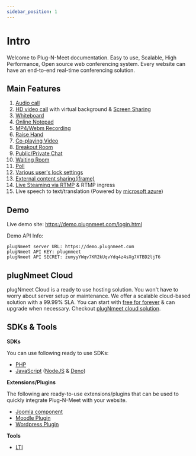 ```yaml
---
sidebar_position: 1
---
```


# Intro

Welcome to Plug-N-Meet documentation. Easy to use, Scalable, High Performance, Open source web conferencing system. Every website can have an end-to-end real-time conferencing solution.

## Main Features

1. [Audio call](https://www.plugnmeet.org/docs/user-guide/moderator#2-audio)
2. [HD video call](https://www.plugnmeet.org/docs/user-guide/moderator#3-video) with virtual background & [Screen Sharing](https://www.plugnmeet.org/docs/user-guide/moderator#4-share-screen)
3. [Whiteboard](https://www.plugnmeet.org/docs/user-guide/moderator#5-whiteboard)
4. [Online Notepad](https://www.plugnmeet.org/docs/user-guide/moderator#6-share-notepad)
5. [MP4/Webm Recording](https://www.plugnmeet.org/docs/user-guide/moderator#18-record-the-meeting)
6. [Raise Hand](https://www.plugnmeet.org/docs/user-guide/moderator#8-raise-your-hand)
7. [Co-playing Video](https://www.plugnmeet.org/docs/user-guide/moderator#9-share-videos)
8. [Breakout Room](https://www.plugnmeet.org/docs/user-guide/moderator#10-breakout-room)
9. [Public/Private Chat](https://www.plugnmeet.org/docs/user-guide/moderator#10-breakout-room)
10. [Waiting Room](https://www.plugnmeet.org/docs/user-guide/moderator#13-waiting-room)
11. [Poll](https://www.plugnmeet.org/docs/user-guide/moderator#14-poll)
12. [Various user's lock settings](https://www.plugnmeet.org/docs/user-guide/moderator#15-room-lock-features)
13. [External content sharing(iframe)](http://www.plugnmeet.org/docs/user-guide/moderator#19-external-content-sharing-iframe)
14. [Live Steaming via RTMP](https://www.plugnmeet.org/docs/user-guide/moderator#7-rtmp) & RTMP ingress
15. Live speech to text/translation (Powered by [microsoft azure](https://learn.microsoft.com/en-us/azure/cognitive-services/speech-service/get-started-text-to-speech?pivots=programming-language-go&tabs=linux%2Cterminal#prerequisites))

## Demo

Live demo site: https://demo.plugnmeet.com/login.html

Demo API Info:

```
plugNmeet server URL: https://demo.plugnmeet.com
plugNmeet API KEY: plugnmeet
plugNmeet API SECRET: zumyyYWqv7KR2kUqvYdq4z4sXg7XTBD2ljT6
```

## plugNmeet Cloud

plugNmeet Cloud is a ready to use hosting solution. You won't have to worry about server setup or maintenance. We offer a scalable cloud-based solution with a 99.99% SLA. You can start with [free for forever](https://www.plugnmeet.cloud/pricing) & can upgrade when necessary. Checkout [plugNmeet cloud solution](https://www.plugnmeet.cloud).

## SDKs & Tools

**SDKs**

You can use following ready to use SDKs:

- [PHP](https://github.com/mynaparrot/plugNmeet-sdk-php)
- [JavaScript](https://github.com/mynaparrot/plugNmeet-sdk-js) ([NodeJS](https://www.npmjs.com/package/plugnmeet-sdk-js) & [Deno](https://deno.land/x/plugnmeet))

**Extensions/Plugins**

The following are ready-to-use extensions/plugins that can be used to quickly integrate Plug-N-Meet with your website.

- [Joomla component](/docs/user-guide/joomla-integration.md)
- [Moodle Plugin](/docs/user-guide/wordPress-integration.md)
- [Wordpress Plugin](/docs/user-guide/wordPress-integration.md)

**Tools**

- [LTI](/docs/user-guide/lti.md)
